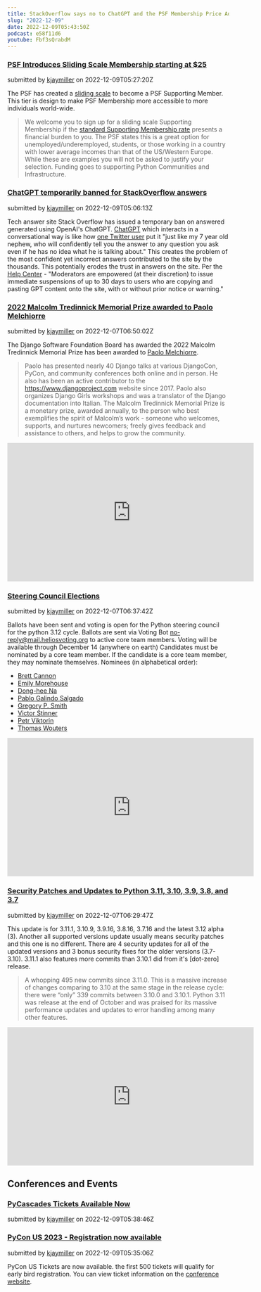 ```yaml
---
title: StackOverflow says no to ChatGPT and the PSF Membership Price Adjustment - Python Community News 2022-12-09
slug: "2022-12-09"
date: 2022-12-09T05:43:50Z
podcast: e58f11d6
youtube: Fbf3sQrabdM
---
```



### [PSF Introduces Sliding Scale Membership starting at $25](https://pyfound.blogspot.com/2022/12/introducing-new-sliding-scale-membership.html?m=1)

submitted by [kjaymiller](https://github.com/kjaymiller) on 2022-12-09T05:27:20Z

The PSF has created a [sliding scale](https://psfmember.org/civicrm/contribute/transact/?reset=1&id=39) to become a PSF Supporting Member.
This tier is design to make PSF Membership more accessible to more individuals world-wide.
> We welcome you to sign up for a sliding scale Supporting Membership if the [standard Supporting Membership rate](https://psfmember.org/python-software-foundation-supporting-member-2/) presents a financial burden to you.
The PSF states this is a great option for unemployed/underemployed, students, or those working in a country with lower average incomes than that of the US/Western Europe. While these are examples you will not be asked to justify your selection.
Funding goes to supporting Python Communities and Infrastructure.


### [ChatGPT temporarily banned for StackOverflow answers](https://meta.stackoverflow.com/questions/421831/temporary-policy-chatgpt-is-banned)

submitted by [kjaymiller](https://github.com/kjaymiller) on 2022-12-09T05:06:13Z

Tech answer site Stack Overflow has issued a temporary ban on answered generated using OpenAI's ChatGPT.
[ChatGPT](https://openai.com/blog/chatgpt/) which interacts in a conversational way is like how [one Twitter user](https://twitter.com/jimhester_/status/1599877181634940928) put it "just like my 7 year old nephew, who will confidently tell you the answer to any question you ask even if he has no idea what he is talking about."
This creates the problem of the most confident yet incorrect answers contributed to the site by the thousands. This potentially erodes the trust in answers on the site.
Per the [Help Center](https://stackoverflow.com/help/gpt-policy) - "Moderators are empowered (at their discretion) to issue immediate suspensions of up to 30 days to users who are copying and pasting GPT content onto the site, with or without prior notice or warning."




### [2022 Malcolm Tredinnick Memorial Prize awarded to Paolo Melchiorre](https://www.djangoproject.com/weblog/2022/nov/25/2022-malcolm-tredinnick-memorial-prize-awarded-to/)

submitted by [kjaymiller](https://github.com/kjaymiller) on 2022-12-07T06:50:02Z

The Django Software Foundation Board has awarded the 2022 Malcolm Tredinnick Memorial Prize has been awarded to [Paolo Melchiorre](https://paulox.net/).
> Paolo has presented nearly 40 Django talks at various DjangoCon, PyCon, and community conferences both online and in person. He also has been an active contributor to the <https://www.djangoproject.com> website since 2017.
Paolo also organizes Django Girls workshops and was a translator of the Django documentation into Italian.
The Malcolm Tredinnick Memorial Prize is a monetary prize, awarded annually, to the person who best exemplifies the spirit of Malcolm’s work - someone who welcomes, supports, and nurtures newcomers; freely gives feedback and assistance to others, and helps to grow the community.

<iframe width="560"
                height="315"
                src="https://www.youtube.com/embed/6xe9lciBWPo"
                title="YouTube video player"
                frameborder="0"
                allow="accelerometer; autoplay; clipboard-write; encrypted-media; gyroscope; picture-in-picture"
                allowfullscreen></iframe>


### [Steering Council Elections](https://discuss.python.org/t/voting-for-python-steering-council-is-now-open-2023-term/21573/2)

submitted by [kjaymiller](https://github.com/kjaymiller) on 2022-12-07T06:37:42Z

Ballots have been sent and voting is open for the Python steering council for the python 3.12 cycle.
Ballots are sent via Voting Bot <no-reply@mail.heliosvoting.org> to active core team members. Voting will be available through December 14 (anywhere on earth)
Candidates must be nominated by a core team member. If the candidate is a core team member, they may nominate themselves.
Nominees (in alphabetical order):
- [Brett Cannon](https://discuss.python.org/t/steering-council-nomination-brett-cannon-2023-term/21078)
- [Emily Morehouse](https://discuss.python.org/t/steering-council-nomination-emily-morehouse-2023-term/21329)
- [Dong-hee Na](https://discuss.python.org/t/steering-council-nomination-dong-hee-na-2023-term/21424/1)
- [Pablo Galindo Salgado](https://discuss.python.org/t/steering-council-nomination-pablo-galindo-salgado-2023-term/21307)
- [Gregory P. Smith](https://discuss.python.org/t/steering-council-nomination-gregory-p-smith-2023-term/21332/1)
- [Victor Stinner](https://discuss.python.org/t/steering-council-nomination-victor-stinner-2023-term/21407/1)
- [Petr Viktorin](https://discuss.python.org/t/steering-council-nomination-petr-viktorin-2023-term/21478)
- [Thomas Wouters](https://discuss.python.org/t/steering-council-nomination-thomas-wouters-2023-term/21147)

<iframe width="560"
                height="315"
                src="https://www.youtube.com/embed/cbufmr-DJ3U"
                title="YouTube video player"
                frameborder="0"
                allow="accelerometer; autoplay; clipboard-write; encrypted-media; gyroscope; picture-in-picture"
                allowfullscreen></iframe>


### [Security Patches and Updates to Python 3.11, 3.10, 3.9, 3.8, and 3.7](https://pythoninsider.blogspot.com/2022/12/python-3111-3109-3916-3816-3716-and.html)

submitted by [kjaymiller](https://github.com/kjaymiller) on 2022-12-07T06:29:47Z

This update is for 3.11.1, 3.10.9, 3.9.16, 3.8.16, 3.7.16 and the latest 3.12 alpha (3).
Another all supported versions update usually means security patches and this one is no different. There are 4 security updates for all of the updated versions and 3 bonus security fixes for the older versions (3.7-3.10).
3.11.1 also features more commits than 3.10.1 did from it's [dot-zero] release.
> A whopping 495 new commits since 3.11.0. This is a massive increase of changes comparing to 3.10 at the same stage in the release cycle: there were “only” 339 commits between 3.10.0 and 3.10.1.
Python 3.11 was release at the end of October and was praised for its massive performance updates and updates to error handling among many other features.

<iframe width="560"
                height="315"
                src="https://www.youtube.com/embed/1e8_tjB07zs"
                title="YouTube video player"
                frameborder="0"
                allow="accelerometer; autoplay; clipboard-write; encrypted-media; gyroscope; picture-in-picture"
                allowfullscreen></iframe>







## Conferences and Events


### [PyCascades Tickets Available Now](https://pretix.eu/pycascades/vancouver-2023/)

submitted by [kjaymiller](https://github.com/kjaymiller) on 2022-12-09T05:38:46Z




### [PyCon US 2023 - Registration now available](https://us.pycon.org/2023/attend/information/)

submitted by [kjaymiller](https://github.com/kjaymiller) on 2022-12-09T05:35:06Z


PyCon US Tickets are now available. the first 500 tickets will qualify for early bird registration. You can view ticket information on the [conference website](https://us.pycon.org/2023/attend/information/).


